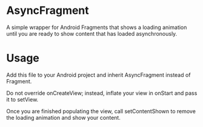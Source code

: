 AsyncFragment
=============

A simple wrapper for Android Fragments that shows a loading animation until you are ready to show content that has loaded asynchronously.

Usage
=====

Add this file to your Android project and inherit AsyncFragment instead of Fragment.  

Do not override onCreateView; instead, inflate your view in onStart and pass it to setView.

Once you are finished populating the view, call setContentShown to remove the loading animation and show your content.
